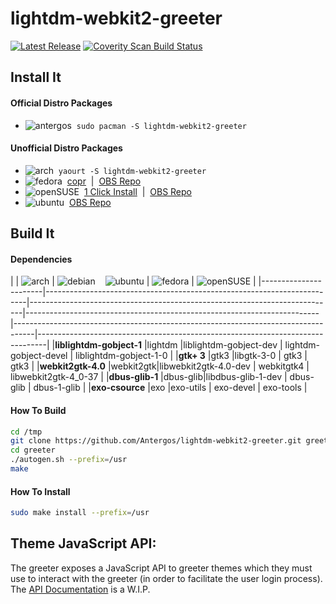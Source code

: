 # lightdm-webkit2-greeter
[![Latest Release](https://img.shields.io/github/release/Antergos/lightdm-webkit2-greeter.svg?style=flat-square)](https://github.com/Antergos/lightdm-webkit2-greeter/releases)     [![Coverity Scan Build Status](https://img.shields.io/coverity/scan/6871.svg?style=flat-square)](https://scan.coverity.com/projects/antergos-lightdm-webkit2-greeter)

## Install It

#### Official Distro Packages
* ![antergos](https://dl.dropboxusercontent.com/u/60521097/logo-square26x26.png)&nbsp; `sudo pacman -S lightdm-webkit2-greeter`

#### Unofficial Distro Packages
* ![arch](https://dl.dropboxusercontent.com/u/60521097/archlogo26x26.png)&nbsp; `yaourt -S lightdm-webkit2-greeter`
* ![fedora](https://dl.dropboxusercontent.com/u/60521097/fedora-logo.png)&nbsp; [copr](https://copr.fedorainfracloud.org/coprs/antergos/lightdm-webkit2-greeter/) &nbsp;|&nbsp; [OBS Repo](https://software.opensuse.org/download.html?project=home:antergos&package=lightdm-webkit2-greeter)
* ![openSUSE](https://dl.dropboxusercontent.com/u/60521097/Geeko-button-bling7.png)&nbsp; [1 Click Install](https://software.opensuse.org/ymp/home:antergos/openSUSE_Leap_42.1/lightdm-webkit2-greeter.ymp?base=openSUSE%3ALeap%3A42.1&query=lightdm-webkit2-greeter) &nbsp;|&nbsp; [OBS Repo](https://software.opensuse.org/download.html?project=home:antergos&package=lightdm-webkit2-greeter)
* ![ubuntu](https://dl.dropboxusercontent.com/u/60521097/ubuntu_orange_hex.png) &nbsp;[OBS Repo](https://software.opensuse.org/download.html?project=home:antergos&package=lightdm-webkit2-greeter)

## Build It

#### Dependencies
|                   | ![arch](https://dl.dropboxusercontent.com/u/60521097/archlogo26x26.png) | ![debian](https://dl.dropboxusercontent.com/u/60521097/openlogo-nd-25.png) &nbsp;&nbsp; ![ubuntu](https://dl.dropboxusercontent.com/u/60521097/ubuntu_orange_hex.png) | ![fedora](https://dl.dropboxusercontent.com/u/60521097/fedora-logo.png) | ![openSUSE](https://dl.dropboxusercontent.com/u/60521097/Geeko-button-bling7.png) | 
|-----------------------|-------------------------------------------------------------------------|----------------------------------------------------------------------------|-------------------------------------------------------------------------|-----------------------------------------------------------------------------------|--------------------------------------------------------------------------------|
|**liblightdm-gobject-1** |lightdm  |liblightdm-gobject-dev | lightdm-gobject-devel | liblightdm-gobject-1-0 |
|**gtk+ 3**               |gtk3     |libgtk-3-0             | gtk3                  | gtk3                   |
|**webkit2gtk-4.0**       |webkit2gtk|libwebkit2gtk-4.0-dev  | webkitgtk4            | libwebkit2gtk-4_0-37            |
|**dbus-glib-1**         |dbus-glib|libdbus-glib-1-dev     | dbus-glib             | dbus-1-glib            |
|**exo-csource**          |exo      |exo-utils              | exo-devel             | exo-tools              |

#### How To Build
```sh
cd /tmp
git clone https://github.com/Antergos/lightdm-webkit2-greeter.git greeter
cd greeter
./autogen.sh --prefix=/usr
make
```

#### How To Install
```sh
sudo make install --prefix=/usr
```

## Theme JavaScript API:
The greeter exposes a JavaScript API to greeter themes which they must use to interact with the greeter (in order to facilitate the user login process). The [API Documentation](https://antergos.com/wiki/development/lightdm-webkit2-greeter-theme-javascript-api/) is a W.I.P. 
